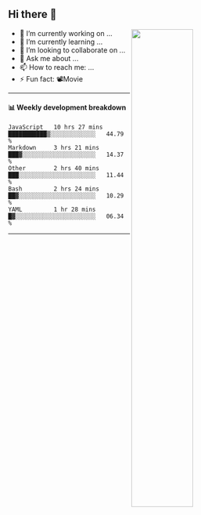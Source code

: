 ## Hi there 👋

[<img align="right" width="50%" src="https://github-readme-stats.vercel.app/api?username=su-zitong">](https://github-readme-stats.vercel.app/api?username=su-zitong)

- 🔭 I’m currently working on ...
- 🌱 I’m currently learning ...
- 👯 I’m looking to collaborate on ...
- 💬 Ask me about ...
- 📫 How to reach me: ...
- ⚡ Fun fact: 📽Movie

---

#### 📊 Weekly development breakdown

<!--START_SECTION:waka-->
```text
JavaScript   10 hrs 27 mins  ███████████▒░░░░░░░░░░░░░   44.79 % 
Markdown     3 hrs 21 mins   ███▓░░░░░░░░░░░░░░░░░░░░░   14.37 % 
Other        2 hrs 40 mins   ███░░░░░░░░░░░░░░░░░░░░░░   11.44 % 
Bash         2 hrs 24 mins   ██▓░░░░░░░░░░░░░░░░░░░░░░   10.29 % 
YAML         1 hr 28 mins    █▓░░░░░░░░░░░░░░░░░░░░░░░   06.34 % 
```
<!--END_SECTION:waka-->

---



